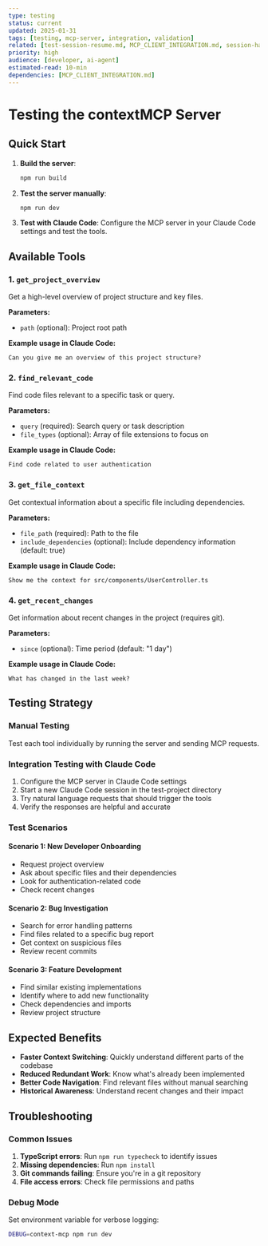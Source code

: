 ```yaml
---
type: testing
status: current
updated: 2025-01-31
tags: [testing, mcp-server, integration, validation]
related: [test-session-resume.md, MCP_CLIENT_INTEGRATION.md, session-handoff.md]
priority: high
audience: [developer, ai-agent]
estimated-read: 10-min
dependencies: [MCP_CLIENT_INTEGRATION.md]
---
```


# Testing the contextMCP Server

## Quick Start

1. **Build the server**:
   ```bash
   npm run build
   ```

2. **Test the server manually**:
   ```bash
   npm run dev
   ```

3. **Test with Claude Code**:
   Configure the MCP server in your Claude Code settings and test the tools.

## Available Tools

### 1. `get_project_overview`
Get a high-level overview of project structure and key files.

**Parameters:**
- `path` (optional): Project root path

**Example usage in Claude Code:**
```
Can you give me an overview of this project structure?
```

### 2. `find_relevant_code` 
Find code files relevant to a specific task or query.

**Parameters:**
- `query` (required): Search query or task description
- `file_types` (optional): Array of file extensions to focus on

**Example usage in Claude Code:**
```
Find code related to user authentication
```

### 3. `get_file_context`
Get contextual information about a specific file including dependencies.

**Parameters:**
- `file_path` (required): Path to the file
- `include_dependencies` (optional): Include dependency information (default: true)

**Example usage in Claude Code:**
```
Show me the context for src/components/UserController.ts
```

### 4. `get_recent_changes`
Get information about recent changes in the project (requires git).

**Parameters:**
- `since` (optional): Time period (default: "1 day")

**Example usage in Claude Code:**
```
What has changed in the last week?
```

## Testing Strategy

### Manual Testing
Test each tool individually by running the server and sending MCP requests.

### Integration Testing with Claude Code
1. Configure the MCP server in Claude Code settings
2. Start a new Claude Code session in the test-project directory
3. Try natural language requests that should trigger the tools
4. Verify the responses are helpful and accurate

### Test Scenarios

#### Scenario 1: New Developer Onboarding
- Request project overview
- Ask about specific files and their dependencies
- Look for authentication-related code
- Check recent changes

#### Scenario 2: Bug Investigation
- Search for error handling patterns
- Find files related to a specific bug report
- Get context on suspicious files
- Review recent commits

#### Scenario 3: Feature Development
- Find similar existing implementations
- Identify where to add new functionality
- Check dependencies and imports
- Review project structure

## Expected Benefits

- **Faster Context Switching**: Quickly understand different parts of the codebase
- **Reduced Redundant Work**: Know what's already been implemented
- **Better Code Navigation**: Find relevant files without manual searching
- **Historical Awareness**: Understand recent changes and their impact

## Troubleshooting

### Common Issues
1. **TypeScript errors**: Run `npm run typecheck` to identify issues
2. **Missing dependencies**: Run `npm install` 
3. **Git commands failing**: Ensure you're in a git repository
4. **File access errors**: Check file permissions and paths

### Debug Mode
Set environment variable for verbose logging:
```bash
DEBUG=context-mcp npm run dev
```